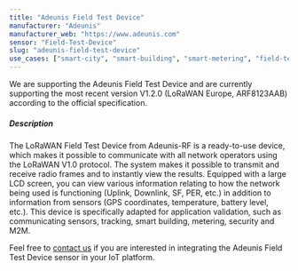 ```yaml
---
title: "Adeunis Field Test Device"
manufacturer: "Adeunis"
manufacturer_web: "https://www.adeunis.com"
sensor: "Field-Test-Device"
slug: "adeunis-field-test-device"
use_cases: ["smart-city", "smart-building", "smart-metering", "field-test"]
---
```


We are supporting the Adeunis Field Test Device and are currently supporting the most recent version V1.2.0 (LoRaWAN Europe, ARF8123AAB) according to the official specification.

##### Description

The LoRaWAN Field Test Device from Adeunis-RF is a ready-to-use device, which makes it possible to communicate with all network operators using the LoRaWAN V1.0 protocol.
The system makes it possible to transmit and receive radio frames and to instantly view the results.
Equipped with a large LCD screen, you can view various information relating to how the network being used is functioning (Uplink, Downlink, SF, PER, etc.) in addition to information from sensors (GPS coordinates, temperature, battery level, etc.). 
This device is specifically adapted for application validation, such as communicating sensors, tracking, smart building, metering, security and M2M.

Feel free to [contact us](/contact/) if you are interested in integrating the Adeunis Field Test Device sensor in your IoT platform.